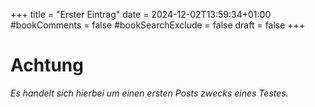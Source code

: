 +++
title = "Erster Eintrag"
date = 2024-12-02T13:59:34+01:00
#bookComments = false
#bookSearchExclude = false
draft = false
+++

# Achtung
*Es handelt sich hierbei um einen ersten Posts zwecks eines Testes.*

